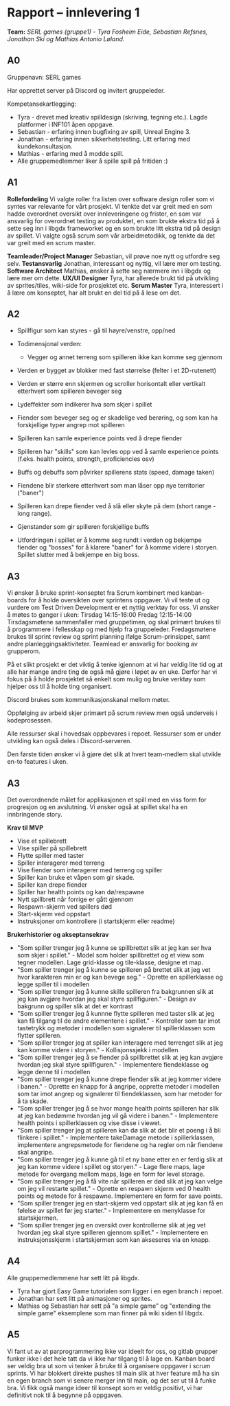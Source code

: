 # Rapport – innlevering 1
**Team:** *SERL games (gruppe1)* - *Tyra Fosheim Eide, Sebastian Refsnes, Jonathan Ski og Mathias Antonio Løland.*

## A0
Gruppenavn: SERL games

Har opprettet server på Discord og invitert gruppeleder.

Kompetansekartlegging:
* Tyra - drevet med kreativ spilldesign (skriving, tegning etc.). Lagde platformer i INF101 åpen oppgave.
* Sebastian - erfaring innen bugfixing av spill, Unreal Engine 3.
* Jonathan - erfaring innen sikkerhetstesting. Litt erfaring med kundekonsultasjon.
* Mathias - erfaring med å modde spill.
* Alle gruppemedlemmer liker å spille spill på fritiden :)


## A1
**Rollefordeling**
Vi valgte roller fra listen over software design roller som vi syntes var relevante for vårt prosjekt. Vi tenkte det var greit med en som hadde overordnet oversikt over innleveringene og frister, en som var ansvarlig for overordnet testing av produktet, en som brukte ekstra tid på å sette seg inn i libgdx frameworket og en som brukte litt ekstra tid på design av spillet. Vi valgte også scrum som vår arbeidmetodikk, og tenkte da det var greit med en scrum master.

**Teamleader/Project Manager** Sebastian, vil prøve noe nytt og utfordre seg selv.
**Testansvarlig** Jonathan, interessant og nyttig, vil lære mer om testing.
**Software Architect** Mathias, ønsker å sette seg nærmere inn i libgdx og lære mer om dette.
**UX/UI Designer** Tyra, har allerede brukt tid på utvikling av sprites/tiles, wiki-side for prosjektet etc.
**Scrum Master** Tyra, interessert i å lære om konseptet, har alt brukt en del tid på å lese om det.

## A2
* Spillfigur som kan styres - gå til høyre/venstre, opp/ned
* Todimensjonal verden:
    * Vegger og annet terreng som spilleren ikke kan komme seg gjennom
* Verden er bygget av blokker med fast størrelse (felter i et 2D-rutenett)
* Verden er større enn skjermen og scroller horisontalt eller vertikalt etterhvert som spilleren beveger seg
* Lydeffekter som indikerer hva som skjer i spillet

* Fiender som beveger seg og er skadelige ved berøring, og som kan ha forskjellige typer angrep mot spilleren
* Spilleren kan samle experience points ved å drepe fiender
* Spilleren har "skills" som kan levles opp ved å samle experience points (f.eks. health points, strength, proficiencies osv)
* Buffs og debuffs som påvirker spillerens stats (speed, damage taken)
* Fiendene blir sterkere etterhvert som man låser opp nye territorier ("baner")
* Spilleren kan drepe fiender ved å slå eller skyte på dem (short range - long range).
* Gjenstander som gir spilleren forskjellige buffs

* Utfordringen i spillet er å komme seg rundt i verden og bekjempe fiender og "bosses" for å klarere "baner" for å komme videre i storyen. Spillet slutter med å bekjempe en big boss.

## A3
Vi ønsker å bruke sprint-konseptet fra Scrum kombinert med kanban-boards for å holde oversikten over sprintens oppgaver.
Vi vil teste ut og vurdere om Test Driven Development er et nyttig verktøy for oss.
Vi ønsker å møtes to ganger i uken:
    Tirsdag 14:15-16:00
    Fredag  12:15-14:00
Tirsdagsmøtene sammenfaller med gruppetimen, og skal primært brukes til å programmere i fellesskap og med hjelp fra gruppeleder.
Fredagsmøtene brukes til sprint review og sprint planning ifølge Scrum-prinsippet, samt andre planleggingsaktiviteter.
Teamlead er ansvarlig for booking av grupperom.

På et slikt prosjekt er det viktig å tenke igjennom at vi har veldig lite tid og at alle har mange andre ting de også må gjøre i løpet av en uke. Derfor har vi fokus på å holde prosjektet så enkelt som mulig og bruke verktøy som hjelper oss til å holde ting organisert.

Discord brukes som kommunikasjonskanal mellom møter.

Oppfølging av arbeid skjer primært på scrum review men også underveis i kodeprosessen.

Alle ressurser skal i hovedsak oppbevares i repoet. Ressurser som er under utvikling kan også deles i Discord-serveren.

Den første tiden ønsker vi å gjøre det slik at hvert team-medlem skal utvikle en-to features i uken.

## A3
Det overordnende målet for applikasjonen et spill med en viss form for progresjon og en avslutning. Vi ønsker også at spillet skal ha en innbringende story.

**Krav til MVP**
* Vise et spillebrett
* Vise spiller på spillebrett
* Flytte spiller med taster
* Spiller interagerer med terreng
* Vise fiender som interagerer med terreng og spiller
* Spiller kan bruke et våpen som gir skade.
* Spiller kan drepe fiender
* Spiller har health points og kan dø/respawne
* Nytt spillbrett når forrige er gått gjennom
* Respawn-skjerm ved spillers død
* Start-skjerm ved oppstart
* Instruksjoner om kontrollere (i startskjerm eller readme)


**Brukerhistorier og akseptansekrav**
* "Som spiller trenger jeg å kunne se spillbrettet slik at jeg kan ser hva som skjer i spillet." - Model som holder spillbrettet og et view som tegner modellen. Lage grid-klasse og tile-klasse, designe et map.
* "Som spiller trenger jeg å kunne se spilleren på brettet slik at jeg vet hvor karakteren min er og kan bevege seg." - Oprette en spillerklasse og legge spiller til i modellen
* "Som spiller trenger jeg å kunne skille spilleren fra bakgrunnen slik at jeg kan avgjøre hvordan jeg skal styre spillfiguren." - Design av bakgrunn og spiller slik at det er kontrast
* "Som spiller trenger jeg å kunnne flytte spilleren med taster slik at jeg kan få tilgang til de andre elementene i spillet." - Kontroller som tar imot tastetrykk og metoder i modellen som signalerer til spillerklassen som flytter spilleren. 
* "Som spiller trenger jeg at spiller kan interagere med terrenget slik at jeg kan komme videre i storyen." - Kollisjonssjekk i modellen
* "Som spiller trenger jeg å se fiender på spillbrettet slik at jeg kan avgjøre hvordan jeg skal styre spillfiguren." - Implementere fiendeklasse og legge denne til i modellen
* "Som spiller trenger jeg å kunne drepe fiender slik at jeg kommer videre i banen." - Oprette en knapp for å angripe, opprette metoder i modellen som tar imot angrep og signalerer til fiendeklassen, som har metoder for å ta skade.
* "Som spiller trenger jeg å se hvor mange health points spilleren har slik at jeg kan bedømme hvordan jeg vil gå videre i banen." - Implementere health points i spillerklassen og vise disse i viewet.
* "Som spiller trenger jeg at spilleren kan dø slik at det blir et poeng i å bli flinkere i spillet." - Implementere takeDamage metode i spillerklassen, implementere angrepsmetode for fiendene og ha regler om når fiendene skal angripe.
* "Som spiller trenger jeg å kunne gå til et ny bane etter en er ferdig slik at jeg kan komme videre i spillet og storyen." - Lage flere maps, lage metode for overgang mellom maps, lage en form for level storage.
* "Som spiller trenger jeg å få vite når spilleren er død slik at jeg kan velge om jeg vil restarte spillet." - Oprette en respawn skjerm ved 0 health points og metode for å respawne. Implementere en form for save points.
* "Som spiller trenger jeg en start-skjerm ved oppstart slik at jeg kan få en følelse av spillet før jeg starter." - Implementere en menyklasse for startskjermen.
* "Som spiller trenger jeg en oversikt over kontrollerne slik at jeg vet hvordan jeg skal styre spilleren gjennom spillet." - Implementere en instruksjonsskjerm i startskjermen som kan akseseres via en knapp. 

## A4
Alle gruppemedlemmene har sett litt på libgdx.
* Tyra har gjort Easy Game tutorialen som ligger i en egen branch i repoet.
* Jonathan har sett litt på animasjoner og sprites.
* Mathias og Sebastian har sett på "a simple game" og "extending the simple game" eksemplene som man finner på wiki siden til libgdx.


## A5
Vi fant ut av at parprogrammering ikke var ideelt for oss, og gitlab grupper funker ikke i det hele tatt da vi ikke har tilgang til å lage en.
Kanban board ser veldig bra ut som vi tenker å bruke til å organisere oppgaver i scrum sprints.
Vi har blokkert direkte pushes til main slik at hver feature må ha sin en egen branch som vi senere merger inn til main, og det ser ut til å funke bra.
Vi fikk også mange ideer til konsept som er veldig positivt, vi har definitivt nok til å begynne på oppgaven.
